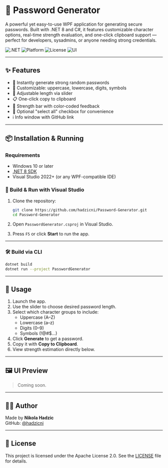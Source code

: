 # 🔐 Password Generator

A powerful yet easy-to-use WPF application for generating secure passwords. Built with .NET 8 and C#, it features customizable character options, real-time strength evaluation, and one-click clipboard support — perfect for developers, sysadmins, or anyone needing strong credentials.

![.NET](https://img.shields.io/badge/.NET-8.0-blueviolet?logo=dotnet)
![Platform](https://img.shields.io/badge/platform-Windows-lightgrey)
![License](https://img.shields.io/badge/license-Apache--2.0-blue)
![UI](https://img.shields.io/badge/UI-WPF-informational)

---

## ✨ Features

- 🔁 Instantly generate strong random passwords
- 🔣 Customizable: uppercase, lowercase, digits, symbols
- 📏 Adjustable length via slider
- 📋 One-click copy to clipboard
- 🧠 Strength bar with color-coded feedback
- 🧰 Optional "select all" checkbox for convenience
- ℹ️ Info window with GitHub link

---

## 📦 Installation & Running

### Requirements

- Windows 10 or later
- [.NET 8 SDK](https://dotnet.microsoft.com/en-us/download/dotnet/8.0)
- Visual Studio 2022+ (or any WPF-compatible IDE)

### 🔧 Build & Run with Visual Studio

1. Clone the repository:
   ```bash
   git clone https://github.com/hadzicni/Password-Generator.git
   cd Password-Generator
   ```

2. Open `PasswordGenerator.csproj` in Visual Studio.

3. Press `F5` or click **Start** to run the app.

---

### 🛠️ Build via CLI

```bash
dotnet build
dotnet run --project PasswordGenerator
```

---

## 🚀 Usage

1. Launch the app.
2. Use the slider to choose desired password length.
3. Select which character groups to include:
   - Uppercase (A–Z)
   - Lowercase (a–z)
   - Digits (0–9)
   - Symbols (!@#$…)
4. Click **Generate** to get a password.
5. Copy it with **Copy to Clipboard**.
6. View strength estimation directly below.

---

## 🖼️ UI Preview

> Coming soon.

---

## 👨‍💻 Author

Made by **Nikola Hadzic**  
GitHub: [@hadzicni](https://github.com/hadzicni)

---

## 📄 License

This project is licensed under the Apache License 2.0. See the [LICENSE](./LICENSE) file for details.

